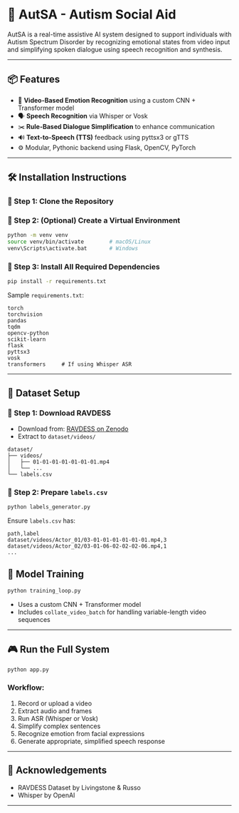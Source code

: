 
# 🤖 AutSA - Autism Social Aid

AutSA is a real-time assistive AI system designed to support individuals with Autism Spectrum Disorder by recognizing emotional states from video input and simplifying spoken dialogue using speech recognition and synthesis.

---

## 📦 Features

- 🎥 **Video-Based Emotion Recognition** using a custom CNN + Transformer model
- 🗣️ **Speech Recognition** via Whisper or Vosk
- ✂️ **Rule-Based Dialogue Simplification** to enhance communication
- 🔊 **Text-to-Speech (TTS)** feedback using pyttsx3 or gTTS
- ⚙️ Modular, Pythonic backend using Flask, OpenCV, PyTorch

---

## 🛠️ Installation Instructions

### 🔹 Step 1: Clone the Repository

### 🔹 Step 2: (Optional) Create a Virtual Environment

```bash
python -m venv venv
source venv/bin/activate        # macOS/Linux
venv\Scripts\activate.bat       # Windows
```

### 🔹 Step 3: Install All Required Dependencies

```bash
pip install -r requirements.txt
```

Sample `requirements.txt`:
```
torch
torchvision
pandas
tqdm
opencv-python
scikit-learn
flask
pyttsx3
vosk
transformers     # If using Whisper ASR
```

---

## 📁 Dataset Setup

### 🔸 Step 1: Download RAVDESS

- Download from: [RAVDESS on Zenodo](https://zenodo.org/record/1188976)
- Extract to `dataset/videos/`

```
dataset/
├── videos/
│   ├── 01-01-01-01-01-01-01.mp4
│   └── ...
└── labels.csv
```

### 🔸 Step 2: Prepare `labels.csv`

```bash
python labels_generator.py
```

Ensure `labels.csv` has:
```csv
path,label
dataset/videos/Actor_01/03-01-01-01-01-01-01.mp4,3
dataset/videos/Actor_02/03-01-06-02-02-02-06.mp4,1
...
```

## 🧠 Model Training

```bash
python training_loop.py
```

- Uses a custom CNN + Transformer model
- Includes `collate_video_batch` for handling variable-length video sequences

---

## 🎮 Run the Full System

```bash
python app.py
```

### Workflow:

1. Record or upload a video
2. Extract audio and frames
3. Run ASR (Whisper or Vosk)
4. Simplify complex sentences
5. Recognize emotion from facial expressions
6. Generate appropriate, simplified speech response

---

## 📢 Acknowledgements

- RAVDESS Dataset by Livingstone & Russo
- Whisper by OpenAI

---

